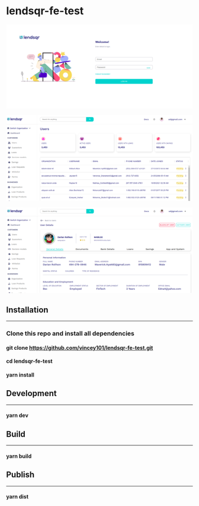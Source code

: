 # lendsqr-fe-test

![Alt text](src/images/lendsqr-login.png)

![Alt text](src/images/lendsqr-users.png)

![Alt text](src/images/lendsqr-details.png)

## Installation
---
### Clone this repo and install all dependencies

#### git clone https://github.com/vincey101/lendsqr-fe-test.git

#### cd lendsqr-fe-test

#### yarn install

## Development
---
#### yarn dev 



## Build
---
#### yarn build

## Publish
---
#### yarn dist